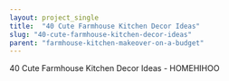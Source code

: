```yaml
---
layout: project_single
title:  "40 Cute Farmhouse Kitchen Decor Ideas"
slug: "40-cute-farmhouse-kitchen-decor-ideas"
parent: "farmhouse-kitchen-makeover-on-a-budget"
---
```

40 Cute Farmhouse Kitchen Decor Ideas - HOMEHIHOO